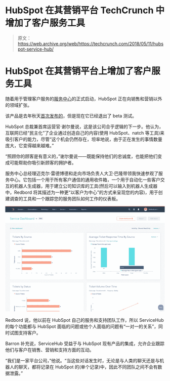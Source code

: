 # HubSpot 在其营销平台 TechCrunch 中增加了客户服务工具

> 原文：<https://web.archive.org/web/https://techcrunch.com/2018/05/11/hubspot-service-hub/>

# HubSpot 在其营销平台上增加了客户服务工具

随着用于管理客户服务的[服务中心](https://web.archive.org/web/20221209033623/https://www.hubspot.com/products/service)的正式启动，HubSpot 正在向销售和营销以外的领域扩张。

该产品是去年秋天[首次发布的](https://web.archive.org/web/20221209033623/https://www.hubspot.com/company-news/hubspot-announces-customer-hub-expands-platform-to-support-the-entire-customer-experience)，但是现在它已经退出了 beta 测试。

HubSpot 总裁兼首席运营官·谢尔曼说，这是该公司合乎逻辑的下一步。他认为，互联网已经“民主化”了企业通过创造自己的内容(使用 HubSpot、natch 等工具)来吸引客户的能力，尽管“这个机会仍然存在，坦率地说，由于正在发生的事情数量庞大，它变得越来越难。”

“照顾你的顾客是有意义的，”谢尔曼说——既能保持他们的忠诚度，也能把他们变成可能帮助你吸引新顾客的拥护者。

服务中心总经理迈克尔·雷德博德和走向市场负责人大卫·巴隆带领我快速参观了服务中心。它包括一个用于所有客户通信的通用收件箱，一个用于自动化一些客户交互的机器人生成器，用于建立公司知识库的工具(然后可以输入到机器人生成器中，Redbord 将其描述为一种更“以客户为中心”的方式来呈现您的内容)，用于创建调查的工具和一个跟踪您的服务团队如何工作的仪表板。

![ServiceHub dashboard](img/fbf205dccddb0ffd53e7fae5ea27be88.png)

Redbord 说，他以前在 HubSpot 自己的服务和支持团队工作，所以 ServiceHub 的每个功能都与 HubSpot 面临的问题或他个人面临的问题有“一对一的关系”，同时试图支持客户。

Barron 补充说，ServiceHub 受益于与 HubSpot 现有产品的集成，允许企业跟踪他们与客户在销售、营销和支持方面的互动。

“我们是一家平台公司，”他说。“当这些对话发生时，无论是与人类的聊天还是与机器人的聊天，都将记录在 HubSpot 的(单个记录)中，因此不同团队之间不会有数据泄露。”